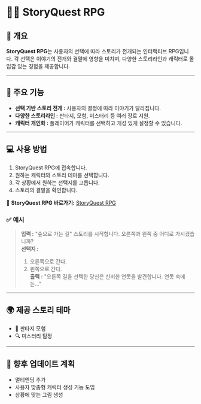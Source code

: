 # 🧙‍♂️ StoryQuest RPG

## 📝 개요
**StoryQuest RPG**는 사용자의 선택에 따라 스토리가 전개되는 인터랙티브 RPG입니다. 각 선택은 이야기의 전개와 결말에 영향을 미치며, 다양한 스토리라인과 캐릭터로 몰입감 있는 경험을 제공합니다.

---

## 🚀 주요 기능
- **선택 기반 스토리 전개 :** 사용자의 결정에 따라 이야기가 달라집니다.  
- **다양한 스토리라인 :** 판타지, 모험, 미스터리 등 여러 장르 지원.  
- **캐릭터 개인화 :** 플레이어가 캐릭터를 선택하고 개성 있게 설정할 수 있습니다.  

---

## 💻 사용 방법
1. StoryQuest RPG에 접속합니다.  
2. 원하는 캐릭터와 스토리 테마를 선택합니다.  
3. 각 상황에서 원하는 선택지를 고릅니다.  
4. 스토리의 결말을 확인합니다.  

🔗 **StoryQuest RPG 바로가기:** [StoryQuest RPG](https://chatgpt.com/g/g-679cfdafffbc8191882e5eb73f7003c1-storyquest-rpg)  

### ✅ 예시
> **입력 :** \"숲으로 가는 길\" 스토리를 시작합니다. 오른쪽과 왼쪽 중 어디로 가시겠습니까?  
> **선택지 :**  
> 1. 오른쪽으로 간다.  
> 2. 왼쪽으로 간다.  
> **출력 :** \"오른쪽 길을 선택한 당신은 신비한 연못을 발견합니다. 연못 속에는...\"  

---

## 🌍 제공 스토리 테마
- 🏹 판타지 모험  
- 🔍 미스터리 탐정 
---

## 📅 향후 업데이트 계획
- 멀티엔딩 추가  
- 사용자 맞춤형 캐릭터 생성 기능 도입
- 상황에 맞는 그림 생성
